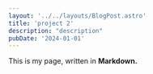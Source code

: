 ```yaml
---
layout: '../../layouts/BlogPost.astro'
title: 'project 2'
description: "description"
pubDate: '2024-01-01'
---
```


This is my page, written in **Markdown.**
